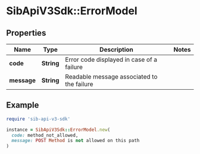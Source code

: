 # SibApiV3Sdk::ErrorModel

## Properties

| Name | Type | Description | Notes |
| ---- | ---- | ----------- | ----- |
| **code** | **String** | Error code displayed in case of a failure |  |
| **message** | **String** | Readable message associated to the failure |  |

## Example

```ruby
require 'sib-api-v3-sdk'

instance = SibApiV3Sdk::ErrorModel.new(
  code: method_not_allowed,
  message: POST Method is not allowed on this path
)
```

